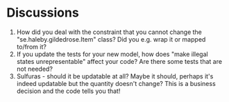 # Discussions

1. How did you deal with the constraint that you cannot change the "se.haleby.gildedrose.Item" class? Did you e.g. wrap it or mapped to/from it?  
2. If you update the tests for your new model, how does "make illegal states unrepresentable" affect your code? Are there some tests that are not needed?
3. Sulfuras - should it be updatable at all? Maybe it should, perhaps it's indeed updatable but the quantity doesn't change? This is a business decision and the code tells you that!